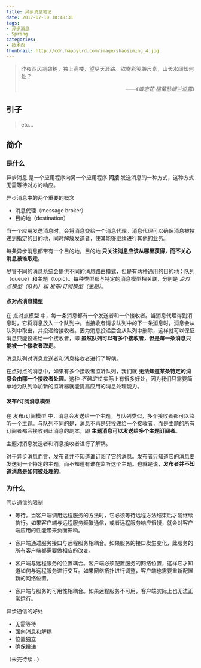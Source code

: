```yaml
---
title: 异步消息笔记
date: 2017-07-10 18:48:31
tags:
- 异步消息
- Spring
categories:
- 技术向
thumbnail: http://cdn.happylrd.com/image/shaosiming_4.jpg
---
```


> 昨夜西风凋碧树，独上高楼，望尽天涯路。欲寄彩笺兼尺素，山长水阔知何处？
> <div style="text-align:right"><p>——《<cite>蝶恋花·槛菊愁烟兰泣露</cite>》</p></div>

## 引子

> etc...

## 简介

### 是什么

异步消息 是一个应用程序向另一个应用程序 **间接** 发送消息的一种方式，这种方式无需等待对方的响应。

异步消息中的两个重要的概念
- 消息代理（message broker）
- 目的地（destination）

当一个应用发送消息时，会将消息交给一个消息代理。消息代理可以确保消息被投递到指定的目的地，同时解放发送者，使其能够继续进行其他的业务。

每条异步消息都带有一个目的地，目的地 **只关注消息应该从哪里获得，而不关心消息被谁取走**。

尽管不同的消息系统会提供不同的消息路由模式，但是有两种通用的目的地：队列（queue）和主题（topic）。每种类型都与特定的消息模型相关联，分别是 *点对点模型（队列）和 发布/订阅模型（主题）*。

#### 点对点消息模型

在 点对点模型 中，每一条消息都有一个发送者和一个接收者。当消息代理得到消息时，它将消息放入一个队列中。当接收者请求队列中的下一条消息时，消息会从队列中取出，并投递给接收者。因为消息投递后会从队列中删除，这样就可以保证消息只能投递给一个接收者，即 **虽然队列可以有多个接收者，但是每一条消息只能被一个接收者取走**。

消息队列对消息发送者和消息接收者进行了解耦。

在点对点的消息中，如果有多个接收者监听队列，我们就 **无法知道某条特定的消息会由哪一个接收者处理**。这种 *不确定性* 实际上有很多好处，因为我们只需要简单地为队列添加新的监听器就能提高应用的消息处理能力。

#### 发布/订阅消息模型

在 发布/订阅模型 中，消息会发送给一个主题。与队列类似，多个接收者都可以监听一个主题。与队列不同的是，消息不再是只投递给一个接收者，而是主题的所有订阅者都会接收到此消息的副本，即 **主题消息可以发送给多个主题订阅者**。

主题对消息发送者和消息接收者进行了解耦。

对于异步消息而言，发布者并不知道谁订阅了它的消息。发布者只知道它的消息要发送到一个特定的主题，而不知道有谁在监听这个主题。也就是说，**发布者并不知道消息是如何被处理的**。

### 为什么

同步通信的限制
- 等待。当客户端调用远程服务的方法时，它必须等待远程方法结束后才能继续执行。如果客户端与远程服务频繁通信，或者远程服务响应很慢，就会对客户端应用的性能带来负面影响。


- 客户端通过服务接口与远程服务相耦合。如果服务的接口发生变化，此服务的所有客户端都需要做相应的改变。


- 客户端与远程服务的位置耦合。客户端必须配置服务的网络位置，这样它才知道如何与远程服务进行交互。如果网络拓扑进行调整，客户端也需要重新配置新的网络位置。


- 客户端与服务的可用性相耦合。如果远程服务不可用，客户端实际上也无法正常运行。

异步通信的好处
- 无需等待
- 面向消息和解耦
- 位置独立
- 确保投递

（未完待续...）
